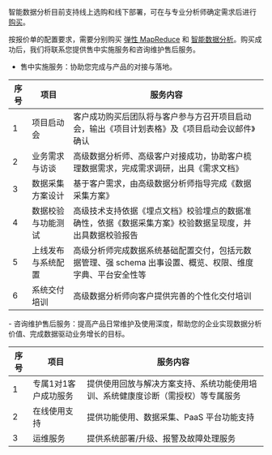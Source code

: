 
智能数据分析目前支持线上选购和线下部署，可在与专业分析师确定需求后进行 [购买](https://buy.cloud.tencent.com/ida)。

按报价单的配置要求，需要分别购买 [弹性 MapReduce](https://buy.cloud.tencent.com/emapreduce#/) 和 [智能数据分析](https://buy.cloud.tencent.com/ida)。购买成功后，我们将联系您提供售中实施服务和咨询维护售后服务。

- 售中实施服务：协助您完成与产品的对接与落地。
<table>
<thead>
<tr>
<th><strong>序号</strong></th>
<th><strong>项目</strong></th>
<th><strong>服务内容</strong></th>
</tr>
</thead>
<tbody><tr>
<td>1</td>
<td>项目启动会</td>
<td>客户成功购买后团队将与客户参与方召开项目启动会，输出《项目计划表格》及《项目启动会议邮件》确认</td>
</tr>
<tr>
<td>2</td>
<td>业务需求与访谈</td>
<td>高级数据分析师、高级客户对接成功，协助客户梳理数据需求，完成需求调研，出具《需求文档》</td>
</tr>
<tr>
<td>3</td>
<td>数据采集方案设计</td>
<td>基于客户需求，由高级数据分析师指导完成《数据采集方案》</td>
</tr>
<tr>
<td>4</td>
<td>数据校验与功能测试</td>
<td>高级技术支持依据《埋点文档》校验埋点的数据准确性，依据《数据采集方案》校验数据呈现度，并出具数据校验报告</td>
</tr>
<tr>
<td>5</td>
<td>上线发布与系统配置</td>
<td>高级分析师完成数据系统基础配置交付，包括元数据管理、强 schema 出事设置、概览、权限、维度字典、平台安全性等</td>
</tr>
<tr>
<td>6</td>
<td>系统交付培训</td>
<td>高级数据分析师向客户提供完善的个性化交付培训</td>
</tr>
</tbody></table>
- 咨询维护售后服务：提高产品日常维护及使用深度，帮助您的企业实现数据分析价值、完成数据驱动业务增长的目标。
<table>
<thead>
<tr>
<th><strong>序号</strong></th>
<th><strong>项目</strong></th>
<th><strong>服务内容</strong></th>
</tr>
</thead>
<tbody><tr>
<td>1</td>
<td>专属1对1客户成功服务</td>
<td>提供使用回放与解决方案支持、系统功能使用培训、系统健康度诊断（需授权）等专属服务</td>
</tr>
<tr>
<td>2</td>
<td>在线使用支持</td>
<td>提供功能使用、数据采集、PaaS 平台功能支持</td>
</tr>
<tr>
<td>3</td>
<td>运维服务</td>
<td>提供系统部署/升级、报警及故障处理服务</td>
</tr>
</tbody></table>


